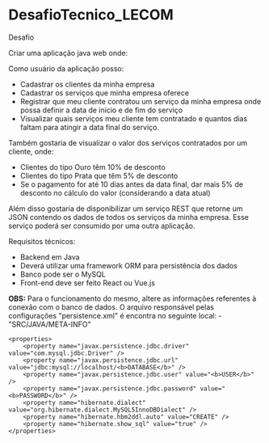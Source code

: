 # DesafioTecnico_LECOM


Desafio

Criar uma aplicação java web onde:

 

Como usuário da aplicação posso:

- Cadastrar os clientes da minha empresa
- Cadastrar os serviços  que minha empresa oferece
- Registrar que meu cliente contratou um serviço da minha empresa onde possa definir a data de início e de fim do serviço
- Visualizar quais serviços meu cliente tem contratado e quantos dias faltam para atingir a data final do serviço. 


Também gostaria de visualizar o valor  dos  serviços contratados por um cliente, onde:
- Clientes do tipo Ouro têm 10% de desconto
- Clientes do tipo Prata que têm 5% de desconto
- Se o pagamento for até 10  dias antes da data final, dar mais 5% de desconto no cálculo do valor (considerando a data atual)


Além disso gostaria de disponibilizar um serviço REST que retorne um JSON contendo os dados de todos os  serviços da minha empresa. Esse serviço poderá ser consumido por uma outra aplicação.


Requisitos técnicos:

- Backend em Java
- Deverá utilizar uma framework ORM para persistência dos dados
- Banco pode ser o MySQL
- Front-end deve ser feito React ou Vue.js

<b>OBS:</b>
Para o funcionamento do mesmo, altere as informações referentes à conexão com o banco de dados.
O arquivo responsável pelas configurações "persistence.xml" é encontra no seguinte local:
	- "SRC/JAVA/META-INFO"

	<properties>
		<property name="javax.persistence.jdbc.driver" value="com.mysql.jdbc.Driver" />
		<property name="javax.persistence.jdbc.url" value="jdbc:mysql://localhost/<b>DATABASE</b>" /> 
		<property name="javax.persistence.jdbc.user" value="<b>USER</b>" />
		<property name="javax.persistence.jdbc.password" value="<b>PASSWORD</b>" />
		<property name="hibernate.dialect" value="org.hibernate.dialect.MySQL5InnoDBDialect" />
		<property name="hibernate.hbm2ddl.auto" value="CREATE" />
		<property name="hibernate.show_sql" value="true" />
	</properties>